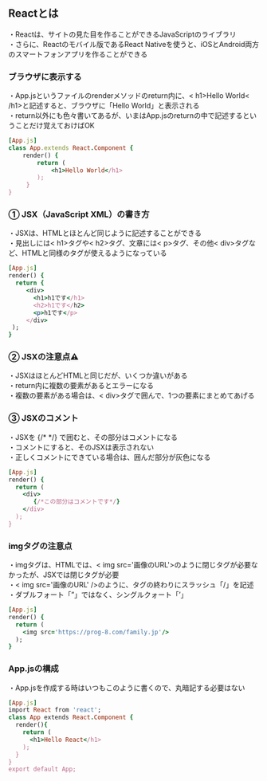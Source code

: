 ## Reactとは
・Reactは、サイトの見た目を作ることができるJavaScriptのライブラリ<br>
・さらに、Reactのモバイル版であるReact Nativeを使うと、iOSとAndroid両方のスマートフォンアプリを作ることができる

### ブラウザに表示する
・App.jsというファイルのrenderメソッドのreturn内に、< h1>Hello World< /h1>と記述すると、ブラウザに「Hello World」と表示される<br>
・return以外にも色々書いてあるが、いまはApp.jsのreturnの中で記述するということだけ覚えておけばOK

```rb
[App.js]
class App.extends React.Component {
    render() {
        return (
            <h1>Hello World</h1>
        );
     }
}
```

### ① JSX（JavaScript XML）の書き方
・JSXは、HTMLとほとんど同じように記述することができる<br>
・見出しには< h1>タグや< h2>タグ、文章には< p>タグ、その他< div>タグなど、HTMLと同様のタグが使えるようになっている

```rb
[App.js]
render() {
  return {
     <div>
       <h1>h1です</h1>
       <h2>h1です</h2>
       <p>h1です</p>
     </div>
 );
}
```

### ② JSXの注意点⚠️

・JSXはほとんどHTMLと同じだが、いくつか違いがある<br>
・return内に複数の要素があるとエラーになる<br>
・複数の要素がある場合は、< div>タグで囲んで、1つの要素にまとめてあげる<br>

### ③ JSXのコメント
・JSXを {/* */} で囲むと、その部分はコメントになる<br>
・コメントにすると、そのJSXは表示されない<br>
・正しくコメントにできている場合は、囲んだ部分が灰色になる

```rb
[App.js]
render() {
  return (
    <div>
       {/*この部分はコメントです*/}
    </div>
  );
}
```

### imgタグの注意点
・imgタグは、HTMLでは、< img src='画像のURL'>のように閉じタグが必要なかったが、JSXでは閉じタグが必要<br>
・< img src='画像のURL' />のように、タグの終わりにスラッシュ「/」を記述
・ダブルフォート「”」ではなく、シングルクォート「’」

```rb
[App.js]
render() {
  return (
    <img src='https://prog-8.com/family.jp'/>
  );
}
```

### App.jsの構成
・App.jsを作成する時はいつもこのように書くので、丸暗記する必要はない

```rb
[App.js]
import React from 'react';
class App extends React.Component {
  render(){
    return (
      <h1>Hello React</h1>
    );
  }
}
export default App;
``` 
